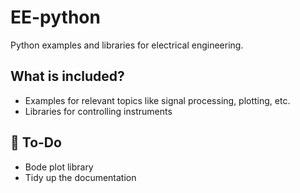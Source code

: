 # EE-python
Python examples and libraries for electrical engineering. 

## What is included?
- Examples for relevant topics like signal processing, plotting, etc.
- Libraries for controlling instruments 




## 📝 To-Do

- Bode plot library
- Tidy up the documentation



